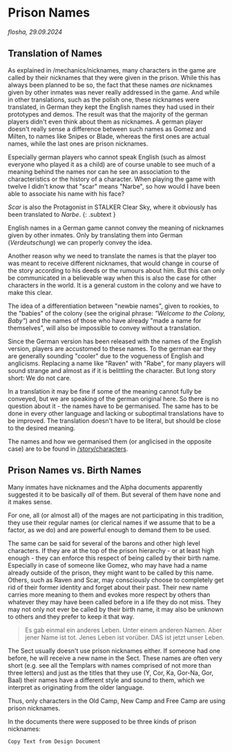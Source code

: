 # Prison Names

*flosha, 29.09.2024*

## Translation of Names

As explained in /mechanics/nicknames, many characters in the game are called by their nicknames that they were given in the prison. While this has always been planned to be so, the fact that these names *are* nicknames given by other inmates was never really addressed in the game. And while in other translations, such as the polish one, these nicknames were translated, in German they kept the English names they had used in their prototypes and demos. The result was that the majority of the german players didn't even think about them as nicknames. A german player doesn't really sense a difference between such names as Gomez and Milten, to names like Snipes or Blade, whereas the first ones are actual names, while the last ones are prison nicknames. 

Especially german players who cannot speak English (such as almost everyone who played it as a child) are of course unable to see much of a meaning behind the names nor can he see an association to the characteristics or the history of a character. When playing the game with twelve I didn't know that "scar" means "Narbe", so how would I have been able to associate his name with his face? 

*Scar* is also the Protagonist in STALKER Clear Sky, where it obviously has been translated to *Narbe*.
{: .subtext }

English names in a German game cannot convey the meaning of nicknames given by other inmates. Only by translating them into German (*Verdeutschung*) we can properly convey the idea. 

Another reason why we need to translate the names is that the player too was meant to receive different nicknames, that would change in course of the story according to his deeds or the rumours about him. But this can only be communicated in a believable way when this is also the case for other characters in the world. It is a general custom in the colony and we have to make this clear. 

The idea of a differentiation between "newbie names", given to rookies, to the "babies" of the colony (see the original phrase: *"Welcome to the Colony, Baby"*) and the names of those who have already "made a name for themselves", will also be impossible to convey without a translation.   

Since the German version has been released with the names of the English version, players are accustomed to these names. To the german ear they are generally sounding "cooler" due to the vogueness of English and anglicisms. Replacing a name like "Raven" with "Rabe", for many players will sound strange and almost as if it is belittling the character. But long story short: We do not care. 

In a translation it may be fine if some of the meaning cannot fully be conveyed, but we are speaking of the german original here. So there is no question about it - the names have to be germanised. The same has to be done in every other language and lacking or suboptimal translations have to be improved. The translation doesn't have to be literal, but should be close to the desired meaning.  

The names and how we germanised them (or anglicised in the opposite case) are to be found in [/story/characters](/story/characters).


## Prison Names vs. Birth Names

Many inmates have nicknames and the Alpha documents apparently suggested it to be basically *all* of them. But several of them have none and it makes sense. 

For one, all (or almost all) of the mages are not participating in this tradition, they use their regular names (or clerical names if we assume that to be a factor, as we do) and are powerful enough to demand them to be used. 

The same can be said for several of the barons and other high level characters. If they are at the top of the prison hierarchy - or at least high enough - they can enforce this respect of being called by their birth name. Especially in case of someone like Gomez, who may have had a name already outside of the prison, they might want to be called by this name. Others, such as Raven and Scar, may consciously choose to completely get rid of their former identity and forget about their past. Their new name carries more meaning to them and evokes more respect by others than whatever they may have been called before in a life they do not miss. They may not only not ever be called by their birth name, it may also be unknown to others and they prefer to keep it that way.

> Es gab einmal ein anderes Leben. Unter einem anderen Namen. Aber jener Name ist tot. Jenes Leben ist vorüber. DAS ist jetzt unser Leben. 

The Sect usually doesn't use prison nicknames either. If someone had one before, he will receive a new name in the Sect. These names are often very short (e.g. see all the Templars with names comprised of not more than three letters) and just as the titles that they use (Y, Cor, Ka, Gor-Na, Gor, Baal) their names have a different style and sound to them, which we interpret as originating from the older language. 

Thus, only characters in the Old Camp, New Camp and Free Camp are using prison nicknames. 

In the documents there were supposed to be three kinds of prison nicknames:

``Copy Text from Design Document``


